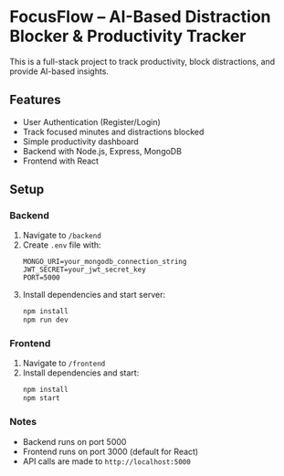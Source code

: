 # FocusFlow – AI-Based Distraction Blocker & Productivity Tracker

This is a full-stack project to track productivity, block distractions, and provide AI-based insights.

## Features
- User Authentication (Register/Login)
- Track focused minutes and distractions blocked
- Simple productivity dashboard
- Backend with Node.js, Express, MongoDB
- Frontend with React

## Setup

### Backend
1. Navigate to `/backend`
2. Create `.env` file with:
   ```
   MONGO_URI=your_mongodb_connection_string
   JWT_SECRET=your_jwt_secret_key
   PORT=5000
   ```
3. Install dependencies and start server:
   ```bash
   npm install
   npm run dev
   ```

### Frontend
1. Navigate to `/frontend`
2. Install dependencies and start:
   ```bash
   npm install
   npm start
   ```

### Notes
- Backend runs on port 5000
- Frontend runs on port 3000 (default for React)
- API calls are made to `http://localhost:5000`